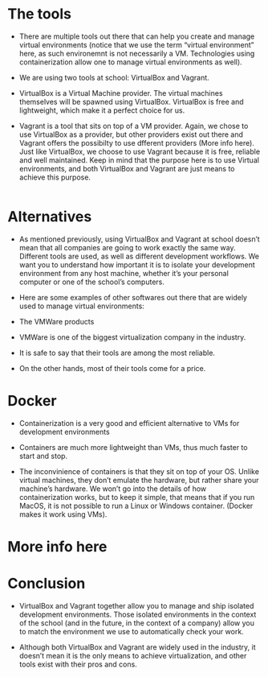 # The tools

- There are multiple tools out there that can help you create and manage virtual environments (notice that we use the term “virtual environment” here, as such environemnt is not necessarily a VM. Technologies using containerization allow one to manage virtual environments as well).

- We are using two tools at school: VirtualBox and Vagrant.



- VirtualBox is a Virtual Machine provider. The virtual machines themselves will be spawned using VirtualBox. VirtualBox is free and lightweight, which make it a perfect choice for us.



- Vagrant is a tool that sits on top of a VM provider. Again, we chose to use VirtualBox as a provider, but other providers exist out there and Vagrant offers the possibilty to use dfferent providers (More info here). Just like VirtualBox, we choose to use Vagrant because it is free, reliable and well maintained. Keep in mind that the purpose here is to use Virtual environments, and both VirtualBox and Vagrant are just means to achieve this purpose.

![]( )

# Alternatives

- As mentioned previously, using VirtualBox and Vagrant at school doesn’t mean that all companies are going to work exactly the same way. Different tools are used, as well as different development workflows. We want you to understand how important it is to isolate your development environment from any host machine, whether it’s your personal computer or one of the school’s computers.



- Here are some examples of other softwares out there that are widely used to manage virtual environments:



- The VMWare products

- VMWare is one of the biggest virtualization company in the industry.

- It is safe to say that their tools are among the most reliable.

- On the other hands, most of their tools come for a price.

# Docker

- Containerization is a very good and efficient alternative to VMs for development environments

- Containers are much more lightweight than VMs, thus much faster to start and stop.

- The inconvinience of containers is that they sit on top of your OS. Unlike virtual machines, they don’t emulate the hardware, but rather share your machine’s hardware. We won’t go into the details of how containerization works, but to keep it simple, that means that if you run MacOS, it is not possible to run a Linux or Windows container. (Docker makes it work using VMs).

# More info here

# Conclusion

- VirtualBox and Vagrant together allow you to manage and ship isolated development environments. Those isolated environments in the context of the school (and in the future, in the context of a company) allow you to match the environment we use to automatically check your work.

- Although both VirtualBox and Vagrant are widely used in the industry, it doesn’t mean it is the only means to achieve virtualization, and other tools exist with their pros and cons.
